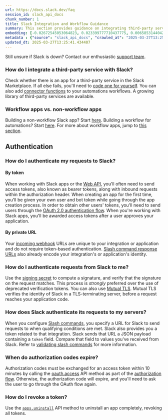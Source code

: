 ```yaml
---
url: https://docs.slack.dev/faq
session_id: slack_api_docs
chunk_number: 1
title: Slack Integration and Workflow Guidance
summary: This section provides guidance on integrating third-party services with Slack, including checking the Slack Marketplace for available apps or coding a custom solution. It also differentiates between workflow apps and non-workflow apps, offering resources for building each type.
embedding: [-0.02672545053064823, 0.023399777710437775, 0.006585314404219389, -0.021262701600790024, 0.00654929643496871, -0.007251649629324675, -0.015727916732430458, 0.00973690114915371, 0.00011218146391911432, 0.030591396614909172, -0.010853462852537632, -0.016604356467723846, -0.032728470861911774, 0.0029714955016970634, -0.017492804676294327, 0.017528822645545006, -0.02893456257879734, 0.0190776027739048, -0.023387771099805832, 0.029366780072450638, 0.030279239639639854, 0.020014073699712753, -0.022751450538635254, 0.0680982768535614, -0.026773475110530853, 0.021442793309688568, 0.009778921492397785, 0.008506281301379204, -0.049320824444293976, -0.0177929550409317, 0.02188701555132866, -0.017372744157910347, -0.03472147509455681, 0.0422612689435482, 0.02965492568910122, -0.01479144487529993, 0.03332877531647682, 0.013698894530534744, 0.07338093221187592, -0.017840979620814323, -0.034985609352588654, 0.00897451676428318, -0.009947006590664387, 0.026173172518610954, -0.045694999396800995, 0.003069044789299369, -0.035513874143362045, -0.02518867701292038, -0.005885962396860123, 0.012702393345534801, -0.08356206119060516, -0.024612387642264366, -0.011531803756952286, 0.043485887348651886, -0.05657247453927994, 0.007935994304716587, -0.020782459527254105, -0.021598871797323227, -0.022559354081749916, 0.008110081776976585, -0.014311202801764011, 0.0014392243465408683, -0.040268268436193466, -0.008122088387608528, -0.029222708195447922, -0.025933053344488144, 0.00887246523052454, 0.013470780104398727, 0.008716386742889881, 0.020218176767230034, 0.04435032233595848, 0.03083151765167713, 0.0035838037729263306, 0.0181411299854517, -0.03810717910528183, -0.02426421269774437, -0.004349188879132271, 0.09028544276952744, -0.025284726172685623, -0.005531784147024155, -0.03582603111863136, -0.000517010223120451, -0.0299430713057518, -0.016796454787254333, -0.05311473459005356, 0.04166096821427345, -0.06372807174921036, -0.03260841220617294, 0.011867973022162914, 0.0033256737515330315, -0.005468752700835466, 0.017288701608777046, -0.012666375376284122, 0.021274708211421967, 0.04960896819829941, -0.022547347471117973, 0.0010302684968337417, 0.02221117913722992, -0.019497813656926155, 0.0686265379190445, 0.03589806705713272, -0.03512968122959137, -0.06766605377197266, -0.06910677999258041, 0.015559831634163857, -0.014419257640838623, 0.05119376629590988, 0.02261938527226448, 0.013650870881974697, -0.059213802218437195, -0.09844955056905746, -0.001280894735828042, -0.04732782021164894, -0.03256038948893547, -0.017120616510510445, -0.03448135405778885, -0.03150385618209839, -0.0011383229866623878, -0.0035297765862196684, -0.039619941264390945, -0.028430309146642685, -0.009862964041531086, 0.05258646607398987, 0.012366224080324173, -0.00748576782643795, -0.032176192849874496, 0.005399717949330807, 0.034385304898023605, -0.02744581364095211, -0.010775423608720303, 0.02072243019938469, -0.01871742121875286, 0.04360594600439072, -0.04336582496762276, -0.029438816010951996, -0.043197743594646454, -0.028958575800061226, -0.03191206231713295, -0.006417229771614075, 0.015439771115779877, 0.006675359793007374, -0.06829036772251129, -0.002991005312651396, 0.012906496413052082, -0.059742070734500885, -0.04495062306523323, -0.00666935695335269, -0.02402409166097641, -0.06276759505271912, 0.004814423155039549, -0.010157112032175064, 0.021034587174654007, 0.012174127623438835, 0.02357986755669117, -0.0544113852083683, -0.028742466121912003, 0.008680368773639202, 0.11381728202104568, 0.011903990991413593, 0.00550176901742816, -0.015223662368953228, 0.03904365003108978, 0.004808420315384865, -0.006513278000056744, -0.0833219364285469, -0.01851331815123558, 0.05882960930466652, -0.03793909400701523, -0.03484153747558594, 0.0027899041306227446, -0.02419217675924301, -0.008494275622069836, -0.02108261175453663, 0.007161604706197977, -0.0055557964369654655, -0.013878985308110714, -0.029078636318445206, 0.018969547003507614, 0.013266677036881447, -0.013626858592033386, -0.022871511057019234, -0.005849944427609444, -0.06156698614358902, -0.04314971715211868, -0.024780472740530968, -0.015703903511166573, -0.04869651049375534, 0.006765405181795359, -0.030927566811442375, 0.03565794602036476, 0.007419734261929989, 0.024972569197416306, 0.008140097372233868, -0.0049494910053908825, 0.03433728218078613, -0.011051562614738941, 0.010379224084317684, -0.018165143206715584, 0.024396279826760292, -0.0017468791920691729, 0.0065372902899980545, 0.002476246329024434, 0.03604213893413544, -0.03464943915605545, 0.04187707602977753, -0.028478333726525307, 0.02213914319872856, 0.00957481935620308, -0.04862447455525398, 0.01782897301018238, 0.04108467698097229, -0.07145996391773224, 0.01914963871240616, -0.010265166871249676, -0.038131192326545715, -0.007935994304716587, 0.025092629715800285, -0.015187644399702549, 4.586683644447476e-05, -0.03594609349966049, -0.023555856198072433, 0.06492868065834045, 0.0014647372299805284, -0.03436129540205002, 0.04852842539548874, 0.008350202813744545, 0.05191412940621376, -0.04900866746902466, 0.04821626842021942, 0.012870477512478828, -0.001949481200426817, 0.024612387642264366, -0.01279844157397747, -0.04994513839483261, 0.024900533258914948, -0.029967082664370537, 0.025284726172685623, -0.003925975877791643, 0.010349208489060402, -0.022475311532616615, 0.013578834012150764, -0.020422277972102165, 0.009268664754927158, 0.031767990440130234, 0.02092653326690197, 0.018933529034256935, -0.01646028459072113, -0.04067647457122803, 0.01943778246641159, 0.02273944579064846, 0.01863337866961956, 0.005396716296672821, 0.008944502100348473, -0.014335215091705322, 0.007972012273967266, -0.0595499724149704, 0.0009934999980032444, -0.008578317239880562, 0.012990538030862808, 0.021142641082406044, 0.031047627329826355, 0.02660539001226425, -0.050281308591365814, 0.00973690114915371, -0.02048230916261673, 0.03419321030378342, -0.026293233036994934, 0.014275184832513332, -0.004229128360748291, 0.005318677052855492, 0.003565794788300991, 0.028478333726525307, 0.01758885197341442, -0.0024282222148030996, -0.012282181531190872, -0.02720569260418415, 0.024084120988845825, 0.002773395972326398, -0.03200811147689819, 0.013254671357572079, -0.02281148172914982, 0.009947006590664387, 0.005309672560542822, 0.004151089116930962, 0.0060420408844947815, -0.011231653392314911, 0.013170628808438778, 0.0051265801303088665, -0.02201908268034458, 0.0181411299854517, -0.02374795265495777, 0.04463846608996391, -0.019185656681656837, -0.0015817960957065225, 0.026893535628914833, 0.037650950253009796, 0.034793511033058167, 0.017684901133179665, -0.008746402338147163, 4.6593762817792594e-05, 0.028070127591490746, -0.019906019791960716, -0.008338197134435177, -0.033857040107250214, 0.050473403185606, 0.005573805421590805, 0.017768943682312965, 0.02406010963022709, 0.04029227793216705, -0.04735183343291283, 0.02056635171175003, 0.02624521031975746, -0.03155187889933586, -0.010667368769645691, -0.0007631340995430946, 0.020986562594771385, 0.026221197098493576, -0.008140097372233868, 0.03210415691137314, -0.05330682918429375, -0.008692375384271145, -0.004610320553183556, -0.009953009895980358, -0.012726405635476112, 0.014623359777033329, -0.0775110125541687, -0.009646855294704437, -0.015199650079011917, -0.021478811278939247, -0.025572871789336205, 0.059261828660964966, -0.04365397244691849, -0.015367735177278519, 0.03328074887394905, -0.03347284719347954, 0.009622843004763126, 0.014575336128473282, 0.04612721502780914, -0.01842927560210228, 0.07607028633356094, 0.00750377681106329, -0.02833426184952259, -0.02350783161818981, -0.031215710565447807, -0.012930507771670818, 0.057725053280591965, -0.0049494910053908825, 0.0055557964369654655, 0.0009574819123372436, 0.05479557812213898, -0.07568609714508057, -0.01996604911983013, -0.031287748366594315, -0.08096875250339508, -0.015163632109761238, 0.027229705825448036, 0.005997018422931433, -0.057004690170288086, -0.026749463751912117, -0.02051832713186741, -0.05460348352789879, 0.015163632109761238, -0.01738475076854229, -0.0032926572021096945, 0.008254154585301876, -0.009562812745571136, 0.02768593467772007, -0.07827939838171005, -0.0032686451449990273, -0.00319360732100904, 0.032296255230903625, 0.01312260515987873, 0.02970295026898384, -0.024924544617533684, -0.0258370041847229, 0.03928377106785774, -0.015307704918086529, 0.02792605571448803, 0.017408762127161026, -0.005051542539149523, 0.06766605377197266, -0.027878031134605408, -0.01863337866961956, -0.01774493046104908, 0.007467758841812611, 0.023039596155285835, -0.05162598565220833, -0.012294188141822815, -0.018657390028238297, 0.02407211624085903, 0.029390793293714523, -0.03304063156247139, 0.024996580556035042, 0.003358690533787012, 0.051770057529211044, -0.011615846306085587, 0.02720569260418415, 0.019377753138542175, 0.041228752583265305, -0.03669046610593796, 0.03522573038935661, 0.01503156591206789, -0.02768593467772007, 0.023976067081093788, -0.001356682856567204, 0.01515162643045187, 0.026941560208797455, -0.014839468523859978, -0.01279844157397747, 0.04240534454584122, -0.003361691953614354, 0.018453286960721016, 0.009046553634107113, -0.037722986191511154, 0.007755903527140617, -0.01709660515189171, 0.040940605103969574, 0.0015187644166871905, 0.06300771236419678, 0.022823486477136612, 0.04113270342350006, -0.04293360933661461, -0.0009229645365849137, -0.024084120988845825, -0.054027192294597626, 0.017492804676294327, 0.00047461388749070466, -0.02518867701292038, 0.05417126417160034, -0.07842347025871277, -0.021190665662288666, -0.01642426662147045, 0.053498927503824234, -0.05037735402584076, -0.021911028772592545, -0.02708563208580017, -0.008356206119060516, 0.008506281301379204, -0.009796930477023125, 0.03419321030378342, -0.006114077288657427, -0.018177147954702377, -0.037050649523735046, -0.01959386095404625, -0.039619941264390945, 0.01709660515189171, -0.013770931400358677, -0.056476425379514694, 0.0354178249835968, 0.06977912038564682, -0.033256739377975464, -0.013134610839188099, 0.0448305644094944, 0.03570597246289253, -0.010373220779001713, -0.01491150539368391, -0.019497813656926155, -0.0024357258807867765, 0.031455833464860916, 0.016148127615451813, -0.010241154581308365, -0.024000080302357674, -0.0030495349783450365, -0.003040530253201723, 0.011903990991413593, -0.016628369688987732, -0.028958575800061226, -0.032728470861911774, 0.018525324761867523, -0.01803307607769966, 0.04403816536068916, -0.006801423151046038, 0.03779502213001251, 0.0028784486930817366, -0.014803450554609299, -0.04341385141015053, 0.0290065985172987, 0.03572998195886612, 0.04936884716153145, 0.01470740232616663, 0.006048044189810753, 0.01295452006161213, -0.05484360456466675, 0.021310726180672646, 0.052010178565979004, 0.007851951755583286, 0.013518803752958775, 0.01598004251718521, -0.029366780072450638, 0.053258806467056274, -0.052538443356752396, 0.019689910113811493, 0.04567098617553711, -0.01116561982780695, -0.013770931400358677, -0.012750416994094849, 0.002011012053117156, -0.04543086513876915, 0.02655736729502678, -0.006081060506403446, -0.009754910133779049, -0.05743690952658653, -0.004172099754214287, 0.0677621066570282, 0.01277442928403616, 0.004859445616602898, 0.014107100665569305, -0.028430309146642685, -0.0059760077856481075, 0.020350242033600807, 0.01573992148041725, -0.02636527083814144, 0.011789933778345585, 0.03220020607113838, -0.051529936492443085, 0.015451776795089245, -0.018081100657582283, 0.036354295909404755, 0.027013596147298813, -0.03582603111863136, 0.0028379284776747227, 0.0034997614566236734, 0.023807981982827187, 0.007893973030149937, -0.01573992148041725, 0.005795917008072138, -0.05066550150513649, -0.01964188553392887, -0.01694052666425705, 0.006453248206526041, -0.008212133310735226, -0.02941480465233326, 0.021959051489830017, -0.008236145600676537, -0.0008456756477244198, 0.05095364525914192, -0.03179199993610382, -0.01791301555931568, -0.016808459535241127, -0.004409219138324261, 0.007966008968651295, 0.008296175859868526, 0.03841933608055115, 0.02084249071776867, -0.040700484067201614, -0.014815457165241241, -0.016484295949339867, -0.02096255123615265, -0.0002678848395589739, 0.02840629778802395, -0.010697384364902973, -0.005879959557205439, 0.01605207845568657, -0.019569849595427513, 0.03316069021821022, -0.04406217858195305, -0.005234634503722191, -0.029366780072450638, 0.021442793309688568, -0.01585998199880123, -0.02804611623287201, -0.02958288975059986, 0.01923368126153946, 0.018369246274232864, 0.004037031903862953, 0.04667949303984642, 0.0013957024784758687, 0.02125069499015808, 0.0019029577961191535, 0.021478811278939247, 0.025861015543341637, -0.010661366395652294, -0.015415758825838566, 0.018297208473086357, 0.01076341699808836, 0.028310248628258705, 0.013494792394340038, 0.0075998250395059586, -0.00454728864133358, 0.0014789943816140294, -0.03609016537666321, -0.059982188045978546, 0.003715870203450322, 0.034985609352588654, -0.05710073933005333, -0.02101057581603527, -0.037650950253009796, -0.0031755983363837004, -0.02270342782139778, -0.0012733909534290433, -0.004304166417568922, -0.008878468535840511, -0.0065673054195940495, 0.002590303774923086, 0.021514829248189926, 0.044926613569259644, 0.02518867701292038, -0.0021040590945631266, 0.004859445616602898, -0.00913659855723381, -0.0029084638226777315, -0.008224138990044594, 0.0021986064966768026, -0.0054327342659235, -0.019449789077043533, 0.02595706470310688, -0.0004899966297671199, 0.002129571745172143, -0.009382722899317741, 0.015727916732430458, 0.00891448650509119, -0.005504770670086145, 0.020494315773248672, -0.0074437465518713, 0.017937028780579567, 0.03323272615671158, -0.03805915638804436, 0.022115129977464676, -0.018045082688331604, 0.020230181515216827, -0.013506798073649406, -0.018417268991470337, 0.015355728566646576, 0.02431223727762699, 0.04067647457122803, 0.022883517667651176, -0.020986562594771385, -0.04511870816349983, -0.020974555984139442, 0.015451776795089245, -0.018885504454374313, 0.008488272316753864, 0.02619718573987484, -0.022883517667651176, -0.02542879804968834, -0.011759919114410877, -0.0036378309596329927, 0.031095650047063828, 0.011321698315441608, -0.022559354081749916, -0.015823964029550552, -0.019257692620158195, 0.015247674658894539, -0.0225833673030138, 0.00025700434343889356, 0.00959883164614439, -0.008476266637444496, -0.009922994300723076, -0.0004990011802874506, 0.004970501642674208, 0.001803907915018499, -0.027253717184066772, 0.0422612689435482, -0.027637910097837448, 0.03839532658457756, 0.01339874416589737, -0.03270446136593819, -0.017216665670275688, -0.005468752700835466, 0.01312260515987873, -0.016640374436974525, 0.01854933612048626, 0.014575336128473282, 0.0024057107511907816, -0.022523336112499237, 0.005813925992697477, 0.016388248652219772, 0.02696557156741619, 0.011988033540546894, -0.012318199500441551, -0.05119376629590988, 0.0461992509663105, 0.024000080302357674, -0.0027613898273557425, 0.022391268983483315, 0.004853442776948214, -0.0009537300211377442, -0.060702551156282425, -0.0035627931356430054, 0.020902520045638084, -0.033016618341207504, 0.005228631664067507, -0.03594609349966049, 0.007107577286660671, -0.0001950981968548149, 0.0012771427864208817, 0.055996183305978775, 0.04509469494223595, 0.007821937091648579, -0.028118152171373367, 0.007053550332784653, -0.027493838220834732, 0.009250655770301819, -0.017973046749830246, -0.01458734180778265, 0.013362725265324116, 0.006801423151046038, 0.022751450538635254, -0.002564790891483426, -0.04761596396565437, 0.006453248206526041, -0.0002138576383003965, 0.013590840622782707, -0.03472147509455681, -0.00642923591658473, -0.0016508308472111821, 0.012120099738240242, -0.0030360280070453882, 0.01585998199880123, -0.04262145236134529, -0.016004055738449097, 0.02269142121076584, -0.02201908268034458, 0.037891071289777756, -0.01658034510910511, 0.006243142299354076, -0.01911362074315548, -0.0032386300154030323, -0.0224993247538805, -0.018645385280251503, 0.030591396614909172, -0.023231692612171173, -0.03928377106785774, 0.002354685217142105, 0.00313357706181705, -0.0008516786620020866, -0.025764968246221542, 0.03133577108383179, 0.010559314861893654, 0.014059076085686684, -0.022271208465099335, -0.0006809677579440176, 0.0008629343356005847, -0.04139683395624161, 0.008350202813744545, -0.0017048580339178443, -0.02946282923221588, 0.0631517842411995, 0.01150779239833355, -0.0017828973941504955, 0.012810447253286839, -0.007335692178457975, -0.022319233044981956, 0.013110598549246788, 0.022919535636901855, -0.020458297803997993, -0.003481752471998334, -0.007972012273967266, 0.005039536394178867, 0.020542338490486145, 0.004976504947990179, 0.008032042533159256, -0.01674843020737171, -0.010205136612057686, -0.022463306784629822, 0.013062574900686741, -0.021911028772592545, -0.005921980831772089, 0.015451776795089245, 0.009184623137116432, -0.015259680338203907, 0.05335485562682152, -0.027902044355869293, 0.02185099758207798, -0.010403236374258995, 0.008566311560571194, -0.04523877054452896, -0.010607338510453701, 0.02809414081275463, 0.008560308255255222, 0.014299197122454643, 0.004553291946649551, -0.001064035575836897, 0.025500833988189697, 0.03349686041474342, -0.04113270342350006, -0.04377403110265732, 0.012474278919398785, 0.03609016537666321, -0.059982188045978546, 0.0027013595681637526, -0.009442752227187157, -0.021262701600790024, -0.021022580564022064, 0.0024327244609594345, -0.004466247744858265, 0.008128090761601925, -0.011928003281354904, -0.04007617011666298, -0.0072456467896699905, -0.03512968122959137, 0.008176115341484547, 0.0069875167682766914, -0.01452731154859066, -0.03560992330312729, -0.00714359525591135, 0.007173610385507345, -0.10834252834320068, -0.015799952670931816, 0.0054747555404901505, -0.010973523370921612, 0.024324242025613785, 0.019041582942008972, 0.004373201169073582, 0.03520171716809273, 0.009712888859212399, -0.013902997598052025, 0.04343786463141441, -0.027469824999570847, -0.007978015579283237, -0.010673372074961662, 0.016232170164585114, -0.0072456467896699905, 0.030879542231559753, 0.053787071257829666, 1.5347568478318863e-05, 0.002839429071173072, 0.019701916724443436, -0.015175637789070606, 0.025692932307720184, 0.0472317710518837, 0.05037735402584076, -0.008230142295360565, 0.006357199512422085, -0.012306193821132183, 0.01914963871240616, -0.002413214650005102, 0.00925665907561779, 0.022883517667651176, -0.05397916957736015, -0.009622843004763126, -0.020386260002851486, 0.004214121028780937, 0.009778921492397785, -0.023291723802685738, 0.031167687848210335, -0.03512968122959137, 0.022223185747861862, 0.0021926036570221186, 0.029126659035682678, 0.005387711804360151, 0.004298163112252951, 0.018321221694350243, -0.014191142283380032, 0.005495766177773476, -0.0405564121901989, 0.029991094022989273, 0.00929267704486847, 0.010793432593345642, 0.007911982014775276, -0.02727772854268551, -0.021118629723787308, 0.010109088383615017, -0.00915460754185915, 0.0035537886433303356, -0.007899976335465908, 0.01685648411512375, 0.052778564393520355, 0.006363202817738056, 0.008446251042187214, -0.013674883171916008, 0.038251250982284546, 0.013638864271342754, -0.024216188117861748, -0.030927566811442375, -0.023411784321069717, 0.004196112044155598, 0.013566828332841396, -0.0005856697680428624, 0.0460311695933342, -0.00377289904281497, 0.01452731154859066, 0.020818477496504784, 0.02063838765025139, -0.028070127591490746, -0.0005781659856438637, -0.026581378653645515, 0.026293233036994934, -0.021310726180672646, 0.04077252000570297, 0.03981203958392143, 0.002951985690742731, -0.014071081764996052, 0.004832432139664888, 0.014371233060956001, -0.004172099754214287, -0.02946282923221588, 0.049512919038534164, 0.008266160264611244, 0.008116085082292557, -0.007827939465641975, 0.004130078945308924, 0.0003504263877402991, -0.0028184184338897467, 0.020458297803997993, 0.030759481713175774, -0.017816968262195587, 0.014779438264667988, 0.014959529042243958, 0.01476743258535862, 0.016160134226083755, -0.00887246523052454, 0.005168601404875517, 0.0005316425813362002, 0.0005061297561042011, -0.01090148650109768, 0.005564800929278135, 0.042069174349308014, 0.0014234664849936962, 0.023916037753224373, 0.0338810533285141, -0.028790490701794624, -0.005069551523774862, 0.02366391010582447, -0.004865448921918869, 0.008080067113041878, 0.015331716276705265, -0.0065673054195940495, 0.0003117819142062217, -0.03983604907989502, 0.042117197066545486, -0.0030555378179997206, 0.0006359450635500252, 0.051049694418907166, -0.004061044193804264, -0.004937485326081514, -0.004244136158376932, 0.004631331190466881, 0.022991571575403214, -0.04442235827445984, -0.007881967350840569, -0.04108467698097229, 0.01577593944966793, 0.029510853812098503, -0.00548376003280282, -0.019293710589408875, 0.03340081125497818, -0.037290770560503006, -0.01878945715725422, -0.02684551104903221, -0.010913493111729622, -0.018729425966739655, -0.0036138189025223255, -0.020578356459736824, 0.010013039223849773, -0.04663147032260895, -0.012666375376284122, -0.005813925992697477, -0.007299674209207296, -0.02257136069238186, 0.02265540324151516, 0.005846942774951458, 0.026653414592146873, -0.03851538524031639, -0.050281308591365814, -0.031407807022333145, 0.005003518424928188, 0.006036038044840097, 0.031888049095869064, 0.011741910129785538, -0.015667885541915894, 0.01947380229830742, 0.013518803752958775, -0.013050568290054798, 0.037530891597270966, 0.005678858142346144, -0.008314184844493866, 0.004961497150361538, 0.017084598541259766, 0.028358273208141327, 0.005690864287316799, 0.02667742781341076, 0.004223125521093607, -0.012342211790382862, -0.009472767822444439, 0.0062191300094127655, 0.026629403233528137, 0.0003744384739547968, 0.02816617675125599, -0.005036534741520882, 0.030999602749943733, 0.0027628906536847353, 0.005351693369448185, -0.01654432713985443, 0.042309295386075974, -0.019605867564678192, 0.0024387275334447622, 0.03690657392144203, 0.04360594600439072, 0.03220020607113838, -0.008290172554552555, -0.019089607521891594, -0.012930507771670818, -0.0020770453847944736, -0.024240199476480484, -0.0019854994025081396, 0.01641226001083851, -0.0021070605143904686, 0.03135978430509567, 0.0031695952638983727, -0.021742943674325943, 0.001105306320823729, -0.0035808023530989885, -0.06699372082948685, 0.017925022169947624, 0.02128671295940876, 0.02631724625825882, 0.0016628368757665157, 0.01458734180778265, -0.02020617015659809, 0.017564840614795685, -0.030207203701138496, -0.002893456257879734, -0.022751450538635254, -0.05460348352789879, 0.02350783161818981, -0.028646418824791908, -0.039139699190855026, -0.02703760750591755, 0.011621849611401558, -0.007539794780313969, -0.007647849153727293, 0.004277152940630913, -0.03260841220617294, -0.036522381007671356, 0.010679375380277634, 0.0029414803721010685, 0.0030915560200810432, -0.013302695006132126, -0.04137282446026802, -0.005513775162398815, 0.03529776632785797, -0.02768593467772007, 0.015583843924105167, -0.02330372855067253, 0.02893456257879734, 0.019389759749174118, 0.0039319791831076145, 0.013698894530534744, -0.023675916716456413, -0.02881450206041336, -0.020866502076387405, 0.01585998199880123, 0.033424824476242065, 0.011363719590008259, -0.004694362636655569, -0.011177625507116318, 0.016676394268870354, 0.013242664746940136, 0.013050568290054798, 0.008752405643463135, 0.021538840606808662, -0.02350783161818981, 0.04816824197769165, 0.0256689190864563, -0.0038209231570363045, -0.014575336128473282, 0.031119663268327713, 0.061470940709114075, -0.003751888405531645, -0.0030555378179997206, -0.028718454763293266, 0.004454242065548897, -0.011531803756952286, 0.0004145836574025452, -0.008698377758264542, -0.007257652934640646, -0.01726469025015831, 0.02624521031975746, -0.02357986755669117, 0.04019623249769211, -0.02744581364095211, -0.02306360751390457, -0.01577593944966793, -0.012474278919398785, -0.0006201871437951922, -0.01976194605231285, -0.007335692178457975, -0.030975589528679848, -0.024780472740530968, -0.00946076214313507, 0.018741432577371597, -0.013915003277361393, 0.046583447605371475, -0.02342378906905651, -0.000986746628768742, -0.013686888851225376, 0.05258646607398987, 0.03817921504378319, -0.015523813664913177, -0.024804484099149704, 0.011819949373602867, 2.371310756643652e-06, -0.006525284145027399, 0.014179136604070663, 0.007233640644699335, 0.011039556004106998, -0.005132583435624838, -0.015547825023531914, 0.01084745954722166, -0.01834523305296898, 0.0010662866989150643, -0.02590904012322426, 0.005678858142346144, -0.03258439898490906, 0.026413293555378914, 0.024576369673013687, -0.024576369673013687, 0.010667368769645691, 0.003919973038136959, 0.029750974848866463, -0.0041090683080255985, 0.012762423604726791, -0.021514829248189926, -0.0035507872235029936, 0.0076598552986979485, 0.03224823251366615, -0.028310248628258705, -0.03210415691137314, 0.03306464105844498, 0.04387008026242256, 0.018729425966739655, -0.022079112008213997, 0.007749900687485933, 0.003511767601594329, -0.015259680338203907, -0.013662876561284065, -0.0177089124917984, -0.023759959265589714, -0.0075638070702552795, 0.01726469025015831, -0.05517977103590965, -0.010235151275992393, -0.012522302567958832, -0.007251649629324675, 0.0044632465578615665, -0.011958018876612186, -0.002366691129282117, 0.01096752006560564, -0.012180129997432232, 0.01285847183316946, 0.017492804676294327, -7.691371138207614e-06, -0.00648926617577672, 0.00040595431346446276, -0.0056218295358121395, 0.002687852829694748, 0.07583016902208328, -0.023723941296339035, 0.016124116256833076, 0.017156634479761124, 0.01134571060538292, 0.012786435894668102, 0.015992049127817154, 0.03721873089671135, -0.03642633557319641, -0.019161643460392952, -0.031407807022333145, 0.026701439172029495, 0.030807506293058395, -0.007407728582620621, -0.005558797623962164, 0.001325167017057538, -0.01738475076854229, 0.038131192326545715, 0.007731891702860594, 0.02333974651992321, 0.0005515275988727808, 0.05008921027183533, 0.01690450869500637, 0.016916513442993164, -0.005159596912562847, -0.02225920371711254, 0.031767990440130234, 0.02660539001226425, 0.013482785783708096, -0.021706925705075264, -0.03685855120420456, -0.03162391856312752, 0.011681879870593548, -0.008008030243217945, -0.044974636286497116, -0.01730070821940899, 0.010037051513791084, -0.008578317239880562, 0.02169491909444332, 0.027229705825448036, -0.0072456467896699905, -0.023892024531960487, 0.023435795679688454, -0.009088573977351189, -0.01858535408973694, -0.0032926572021096945, -0.009526794776320457, -0.021622883155941963, 0.008212133310735226, 0.02751784957945347, 0.014023058116436005, 0.03397710248827934, 0.028502345085144043, -0.028430309146642685, -0.015992049127817154, 0.015163632109761238, 0.009742903523147106, 0.005717877764254808, -0.015115607529878616, -0.022871511057019234, -0.023231692612171173, 0.01834523305296898, -0.0030915560200810432, 0.023087620735168457, -0.02696557156741619, -0.017156634479761124, -0.01875343918800354, 0.006903474684804678, -0.004370199516415596, 0.014179136604070663, 0.016352230682969093, 0.016088096424937248, 0.011411743238568306, 0.03373698145151138, -0.008836447261273861, -0.024084120988845825, 0.008764411322772503, -0.010997535660862923, 0.007413731422275305, 0.0009544803760945797, -0.014179136604070663, 0.016400255262851715, 0.022031089290976524, 0.004991512279957533, -0.03597010299563408, 0.012096088379621506, 0.004790410865098238, -0.010445257648825645, 0.017216665670275688, -0.014623359777033329, -0.015920013189315796, -0.017612865194678307, 0.043677981942892075, 0.02443229779601097, 0.0005954246735200286, -0.015583843924105167, -0.04413421452045441, 0.026701439172029495, -0.003862944198772311, 0.0012418749975040555, 0.03186403587460518, 0.007689870428293943, -0.019461795687675476, -0.010655363090336323, -0.010511290282011032, -0.006837441585958004, -0.03455338999629021, -0.026701439172029495, 0.0017318716272711754, 0.032056134194135666, 0.0013559324434027076, -0.0132186533883214, 0.007215631660073996, 0.034985609352588654, 0.016196152195334435, 0.012156118638813496, -0.004643336869776249, 0.017516816034913063, 0.012240160256624222, -0.026029100641608238, 0.014131112024188042, -0.014263179153203964, -0.014995547011494637, 0.013542816042900085, -0.01646028459072113, 0.005744891706854105, -0.01706058718264103, -0.000989748165011406, -0.018321221694350243, 0.0291746836155653, 0.006039039697498083, 0.029606901109218597, 0.018537329509854317, -0.024456309154629707, -0.00929868035018444, -0.01315862312912941, 0.01491150539368391, 0.012330206111073494, 0.007683867588639259, -0.011051562614738941, -0.03784304857254028, 0.042597439140081406, -0.023279717192053795, -0.013842967338860035, 0.018525324761867523, -0.01653232052922249, -0.008542299270629883, -0.01082344725728035, 0.008596326224505901, 0.0028739464469254017, 0.0012636360479518771, 0.01940176449716091, 0.01959386095404625, -0.014719408005475998, 0.01782897301018238, -0.05445941165089607, 0.00024818742531351745, -0.010241154581308365, 0.01267838105559349, -0.03424123302102089, 0.01112960185855627, -0.0350816585123539, -0.024852508679032326, -0.004613321740180254, 0.031936075538396835, -0.0022016081493347883, 0.008668363094329834, -0.010085076093673706, 0.027709946036338806, 0.008368211798369884, -0.019701916724443436, 0.004457243252545595, -0.010127097368240356, 0.037482865154743195, 0.008584320545196533, -0.003337679896503687, -0.031119663268327713, 0.0224993247538805, -0.037891071289777756, -0.039499882608652115, -0.02785401977598667, -0.018861493095755577, -0.012822453863918781, -0.007377713453024626, 0.012438260018825531, -0.007173610385507345, -0.02084249071776867, 0.0006033036625012755, 0.0015983044868335128, 0.03512968122959137, -0.01682046614587307, 0.0017513814382255077, 0.0021460801362991333, -0.011903990991413593, 0.044854577630758286, -0.018573347479104996, 0.03488956019282341, 0.01312260515987873, -0.0012711398303508759, 0.007737894542515278, -0.003574799280613661, -0.024396279826760292, -0.02209111861884594, 0.02414415217936039, -0.010937505401670933, 0.025092629715800285, -0.005171603057533503, -0.0005804171087220311, 0.007972012273967266, 0.024168163537979126, -0.044974636286497116, 0.027109645307064056, 0.021742943674325943, 0.02309962548315525, 0.029150672256946564, 0.0040640453808009624, 0.012084081768989563, 0.003977001644670963, 0.012726405635476112, -0.024756459519267082, -0.0436299592256546, -0.004106066655367613, 0.013086586259305477, -0.03083151765167713, 0.03709867224097252, -0.013482785783708096, 0.009772919118404388, -0.017684901133179665, 0.02619718573987484, -0.02595706470310688, 0.04341385141015053, 0.005147590767592192, -0.022235190495848656, 0.006285163573920727, 0.007893973030149937, 0.0019329729257151484, -0.015703903511166573, -0.0006044292240403593, -0.007966008968651295, 0.01124966237694025, 0.007857955060899258, 0.0051565952599048615, -0.006135087925940752, 0.008044048212468624, 0.01685648411512375, -0.03709867224097252, 0.06175908446311951, 0.002717867959290743, -0.015439771115779877, 0.0034097160678356886, 0.014299197122454643, 0.009838951751589775, 0.026149161159992218, 0.0015472787199541926, -0.007125586271286011, 0.018777450546622276, 0.01090148650109768, -0.0011060567339882255, 0.04341385141015053, 0.013927009887993336, -0.04780806228518486, 0.00947877112776041, -0.00017680773453321308, -0.01686849072575569, -0.02624521031975746, 0.018525324761867523, 0.027493838220834732, -0.013266677036881447, -0.02619718573987484, 0.01976194605231285, -0.005708873271942139, -0.0003849437343887985, 0.028190188109874725, 0.030879542231559753, -0.005858948919922113, -0.013074580579996109, -0.005477757193148136, 0.0028964579105377197, 0.0034427328500896692, -0.020218176767230034, -0.02289552427828312, 0.015607855282723904, -0.013194641098380089, -0.010655363090336323, 0.0003404838789720088, 0.01955784298479557, -0.00047911613364703953, 0.0037698973901569843, -0.0016688399482518435, -0.00923865009099245, 0.03846736252307892, 0.01345877442508936, -0.015559831634163857, 0.0010430249385535717, -0.0024147152435034513, 0.010535302571952343, 0.023844001814723015, 0.028646418824791908, 0.004826429300010204, 0.005843941122293472, 0.005159596912562847, -0.012762423604726791, 0.05306670814752579, 0.005276655778288841, 0.004583306610584259, 0.05234634503722191, -0.010937505401670933, 0.041757017374038696, -0.009250655770301819, 0.00464934017509222, 0.003992009442299604, -0.003000010037794709, 0.016628369688987732, -0.016148127615451813, 0.021094616502523422, -0.023207681253552437, 0.005945992656052113, -0.019857995212078094, 0.0021205672528594732, 0.012606345117092133, 0.008626341819763184, 0.00961684063076973, 0.0007124835974536836, 0.0054387375712394714, 0.012486284598708153, 0.025620894506573677, -0.025140654295682907, -0.023111632093787193, -0.021442793309688568, -0.013951022177934647, 0.015715910121798515, 0.013674883171916008, -0.0002879574312828481, -0.04113270342350006, -0.006351196672767401, 0.012006042525172234, 0.04600715637207031, 0.008824441581964493, 0.009364712983369827, -0.028838515281677246, 0.011855967342853546, 0.0022616384085267782, 0.03256038948893547, 0.00047648983309045434, -0.0015577840385958552, 0.005021527409553528, 0.016352230682969093, 0.0017513814382255077, 0.006627335678786039, -0.02349582500755787, 0.03428925946354866, 0.052058201283216476, 0.009508785791695118, 0.03306464105844498, -0.015223662368953228, 0.01959386095404625, -0.012390236370265484, -0.0095388013869524, 0.0051205772906541824, 0.0050905621610581875, -0.0037308777682483196, -0.027613898739218712, -0.0022616384085267782, 0.015703903511166573, 0.028982587158679962, 0.0189095176756382, -0.03083151765167713, -0.023483820259571075, -0.005816927645355463, 0.037050649523735046, -0.022595372051000595, -0.05234634503722191, 0.015307704918086529, 0.0012936510611325502, 0.019773952662944794, -0.011543810367584229, 0.00360181275755167, -0.015319710597395897, -0.00891448650509119, -0.005717877764254808, 0.024996580556035042, 0.01267838105559349, 0.028838515281677246, -0.01277442928403616, 0.03138379752635956, -0.027373777702450752, 0.0038539397064596415, 9.989403042709455e-05, 0.011435755528509617]
metadata : {"source": "slack_api_docs", "crawled_at": "2025-03-27T13:25:40.076013", "url_path": "/faq", "chunk_size": 4617}
updated_dt: 2025-03-27T13:25:41.434407
---
```

Still unsure if Slack is down? Contact our enthusiastic [support team](https://my.slack.com/help/requests/new).
### How do I integrate a third-party service with Slack?[​](https://docs.slack.dev/faq#third-party-services "Direct link to How do I integrate a third-party service with Slack?")
Check whether there is an app for a third-party service in the Slack Marketplace. If all else fails, you'll need to [code one for yourself](https://docs.slack.dev/quickstart).
You can also add [connector functions](https://tools.slack.dev/deno-slack-sdk/reference/connector-functions) to your automations workflows. A growing library of third-party services are available.
### Workflow apps vs. non-workflow apps[​](https://docs.slack.dev/faq#workflow-apps "Direct link to Workflow apps vs. non-workflow apps")
Building a non-workflow Slack app? Start [here](https://docs.slack.dev/quickstart). Building a workflow for automations? Start [here](https://docs.slack.dev/workflows). For more about workflow apps, jump to [this section](https://docs.slack.dev/faq#automations-workflow-apps).
## Authentication[​](https://docs.slack.dev/faq#authentication "Direct link to Authentication")
### How do I authenticate my requests to Slack?[​](https://docs.slack.dev/faq#authenticate-me "Direct link to How do I authenticate my requests to Slack?")
#### By token[​](https://docs.slack.dev/faq#by-token "Direct link to By token")
When working with Slack apps or the [Web API](https://docs.slack.dev/apis/web-api/), you'll often need to send access tokens, also known as bearer tokens, along with inbound requests within the authorization header. When creating an app for the first time, you'll be given your own user and bot token while going through the app creation process. In order to obtain other users' tokens, you'll need to send users through the [OAuth 2.0 authentication flow](https://docs.slack.dev/authentication). When you're working with Slack apps, you'll be awarded access tokens after a user approves your application.
#### By private URL[​](https://docs.slack.dev/faq#by-URL "Direct link to By private URL")
Your [incoming webhook](https://docs.slack.dev/messaging/sending-messages-using-incoming-webhooks) URLs are unique to your integration or application and do not require token-based authentication. [Slash command response URLs](https://docs.slack.dev/interactivity/implementing-slash-commands#responding_to_a_command) also already encode your integration's or application's identity.
### How do I authenticate requests from Slack to me?[​](https://docs.slack.dev/faq#authenticate-slack "Direct link to How do I authenticate requests from Slack to me?")
Use the [signing secret](https://docs.slack.dev/authentication/verifying-requests-from-slack) to compute a signature, and verify that the signature on the request matches. This process is _strongly_ preferred over the use of deprecated verification tokens.
You can also use [Mutual TLS](https://docs.slack.dev/authentication/verifying-requests-from-slack#mutual_tls). Mutual TLS verifies the identity of Slack in a TLS-terminating server, before a request reaches your application code.
### How does Slack authenticate its requests to my servers?[​](https://docs.slack.dev/faq#authenticate-servers "Direct link to How does Slack authenticate its requests to my servers?")
When you configure [Slash commands](https://docs.slack.dev/interactivity/implementing-slash-commands), you specify a URL for Slack to send requests to when qualifying conditions are met. Slack also provides you a token related to that integration.
Slack sends that URL a JSON payload containing a `token` field. Compare that field to values you've received from Slack. Refer to [validating slash commands](https://docs.slack.dev/interactivity/implementing-slash-commands#validating_the_command) for more information.
### When do authorization codes expire?[​](https://docs.slack.dev/faq#authenticate-expire "Direct link to When do authorization codes expire?")
Authorization codes must be exchanged for an access token within 10 minutes by calling the [oauth.access](https://docs.slack.dev/reference/methods/oauth.access) API method as part of the [authorization flow](https://docs.slack.dev/authentication). Otherwise, the authorization code will expire, and you'll need to ask the user to go through the OAuth flow again.
### How do I revoke a token?[​](https://docs.slack.dev/faq#revoke-token "Direct link to How do I revoke a token?")
Use the [`apps.uninstall`](https://docs.slack.dev/reference/methods/apps.uninstall) API method to uninstall an app completely, revoking all tokens.